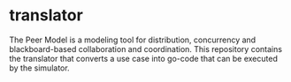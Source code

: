 # translator 
The Peer Model is a modeling tool for distribution, concurrency and blackboard-based collaboration and coordination.
This repository contains the translator that converts a use case into go-code that can be executed by the simulator.
